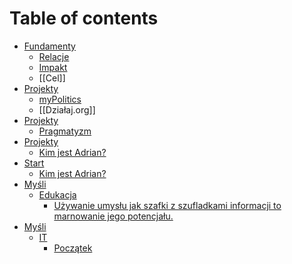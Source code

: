 # Table of contents

* [Fundamenty](README.md)
  * [Relacje](Fundamenty/Autorytet.md)
  * [Impakt](fundamenty/cel.md)
  * [[Cel]]
* [Projekty](projekty/README.md)
  * [myPolitics](Projekty/Działaj.org.md)
  * [[Działaj.org]]
* [Projekty](projekty-1/README.md)
  * [Pragmatyzm](Projekty/Nibby.md)
* [Projekty](projekty-2/README.md)
  * [Kim jest Adrian?](Projekty/myPolitics.md)
* [Start](start/README.md)
  * [Kim jest Adrian?](<Start/Kim jest Adrian.md>)
* [Myśli](mysli/README.md)
  * [Edukacja](mysli/edukacja/README.md)
    * [Używanie umysłu jak szafki z szufladkami informacji to marnowanie jego potencjału.](<Myśli/Edukacja/Używanie umysłu jak szafki z szufladkami informacji to marnowanie jego potencjału..md>)
* [Myśli](mysli-1/README.md)
  * [IT](mysli/it/README.md)
    * [Początek](Myśli/IT/Początek.md)
